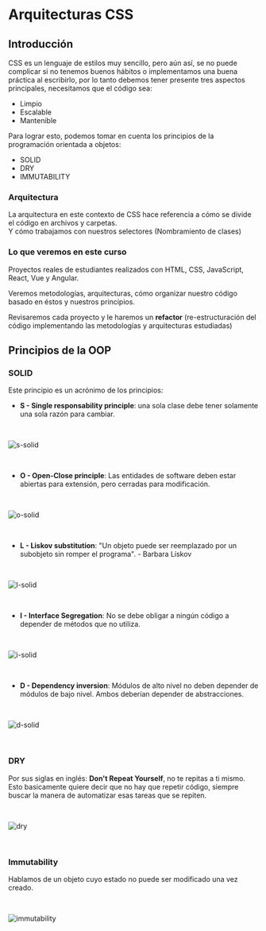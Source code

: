 # Arquitecturas CSS

## Introducción
CSS es un lenguaje de estilos muy sencillo, pero aún así, se no puede complicar si no tenemos buenos hábitos o implementamos una buena práctica al escribirlo, por lo tanto debemos tener presente tres aspectos principales, necesitamos que el código sea:

- Limpio
- Escalable
- Mantenible

Para lograr esto, podemos tomar en cuenta los principios de la programación orientada a objetos:

- SOLID
- DRY
- IMMUTABILITY

### Arquitectura
La arquitectura en este contexto de CSS hace referencia a cómo se divide el código en archivos y carpetas.  
Y cómo trabajamos con nuestros selectores (Nombramiento de clases)

### Lo que veremos en este curso

Proyectos reales de estudiantes realizados con HTML, CSS, JavaScript, React, Vue y Angular.

Veremos metodologías, arquitecturas, cómo organizar nuestro código basado en éstos y nuestros principios.

Revisaremos cada proyecto y le haremos un **refactor** (re-estructuración del código implementando las metodologías y arquitecturas estudiadas)

## Principios de la OOP

### SOLID
Este principio es un acrónimo de los principios:
- **S - Single responsability principle**: una sola clase debe tener solamente una sola razón para cambiar.

<br>

![s-solid](./assets/images/s-solid-principles.png)

<br>

- **O - Open-Close principle**: Las entidades de software deben estar abiertas para extensión, pero cerradas para modificación.

<br>

![o-solid](./assets/images/o-solid-principle.png)

<br>

- **L - Liskov substitution**: "Un objeto puede ser reemplazado por un subobjeto sin romper el programa". - Barbara Liskov 

<br>

![l-solid](./assets/images/l-solid-principles.png)

<br>

- **I - Interface Segregation**: No se debe obligar a ningún código a depender de métodos que no utiliza.

<br>

![i-solid](./assets/images/i-solid-principles.png)

<br>

- **D - Dependency inversion**: Módulos de alto nivel no deben depender de módulos de bajo nivel. Ambos deberían depender de abstracciones.

<br>

![d-solid](./assets/images/d-solid-principle.png)

<br>

### DRY

Por sus siglas en inglés: **Don't Repeat Yourself**, no te repitas a ti mismo. 
Esto basicamente quiere decir que no hay que repetir código, siempre buscar la manera de automatizar esas tareas que se repiten.

<br>

![dry](./assets/images/dry.png)

<br>

### Immutability

Hablamos de un objeto cuyo estado no puede ser modificado una vez creado.

<br>

![immutability](./assets/images/immutability.png)
